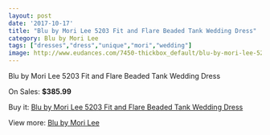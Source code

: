 ```yaml
---
layout: post
date: '2017-10-17'
title: "Blu by Mori Lee 5203 Fit and Flare Beaded Tank Wedding Dress"
category: Blu by Mori Lee
tags: ["dresses","dress","unique","mori","wedding"]
image: http://www.eudances.com/7450-thickbox_default/blu-by-mori-lee-5203-fit-and-flare-beaded-tank-wedding-dress.jpg
---
```

Blu by Mori Lee 5203 Fit and Flare Beaded Tank Wedding Dress

On Sales: **$385.99**
<a href="https://www.eudances.com/en/blu-by-mori-lee/2657-blu-by-mori-lee-5203-fit-and-flare-beaded-tank-wedding-dress.html"><amp-img layout="responsive" width="600" height="600" src="//www.eudances.com/7450-thickbox_default/blu-by-mori-lee-5203-fit-and-flare-beaded-tank-wedding-dress.jpg" alt="Blu by Mori Lee 5203 Fit and Flare Beaded Tank Wedding Dress 0" /></a>
<a href="https://www.eudances.com/en/blu-by-mori-lee/2657-blu-by-mori-lee-5203-fit-and-flare-beaded-tank-wedding-dress.html"><amp-img layout="responsive" width="600" height="600" src="//www.eudances.com/7454-thickbox_default/blu-by-mori-lee-5203-fit-and-flare-beaded-tank-wedding-dress.jpg" alt="Blu by Mori Lee 5203 Fit and Flare Beaded Tank Wedding Dress 1" /></a>
<a href="https://www.eudances.com/en/blu-by-mori-lee/2657-blu-by-mori-lee-5203-fit-and-flare-beaded-tank-wedding-dress.html"><amp-img layout="responsive" width="600" height="600" src="//www.eudances.com/7453-thickbox_default/blu-by-mori-lee-5203-fit-and-flare-beaded-tank-wedding-dress.jpg" alt="Blu by Mori Lee 5203 Fit and Flare Beaded Tank Wedding Dress 2" /></a>
<a href="https://www.eudances.com/en/blu-by-mori-lee/2657-blu-by-mori-lee-5203-fit-and-flare-beaded-tank-wedding-dress.html"><amp-img layout="responsive" width="600" height="600" src="//www.eudances.com/7452-thickbox_default/blu-by-mori-lee-5203-fit-and-flare-beaded-tank-wedding-dress.jpg" alt="Blu by Mori Lee 5203 Fit and Flare Beaded Tank Wedding Dress 3" /></a>
<a href="https://www.eudances.com/en/blu-by-mori-lee/2657-blu-by-mori-lee-5203-fit-and-flare-beaded-tank-wedding-dress.html"><amp-img layout="responsive" width="600" height="600" src="//www.eudances.com/7451-thickbox_default/blu-by-mori-lee-5203-fit-and-flare-beaded-tank-wedding-dress.jpg" alt="Blu by Mori Lee 5203 Fit and Flare Beaded Tank Wedding Dress 4" /></a>

Buy it: [Blu by Mori Lee 5203 Fit and Flare Beaded Tank Wedding Dress](https://www.eudances.com/en/blu-by-mori-lee/2657-blu-by-mori-lee-5203-fit-and-flare-beaded-tank-wedding-dress.html "Blu by Mori Lee 5203 Fit and Flare Beaded Tank Wedding Dress")

View more: [Blu by Mori Lee](https://www.eudances.com/en/39-blu-by-mori-lee "Blu by Mori Lee")